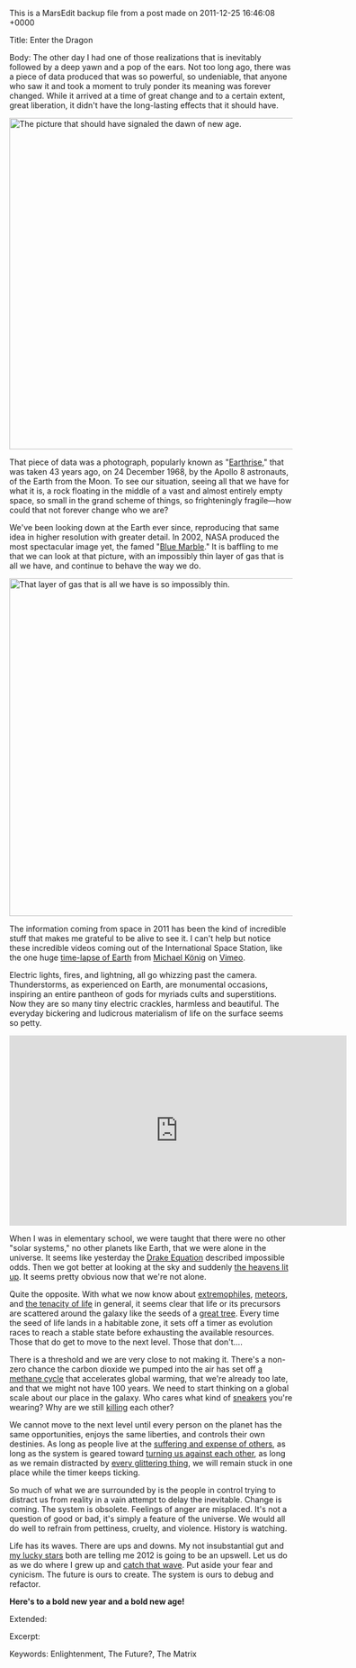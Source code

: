 This is a MarsEdit backup file from a post made on 2011-12-25 16:46:08 +0000

Title:
Enter the Dragon

Body:
The other day I had one of those realizations that is inevitably followed by a deep yawn and a pop of the ears. Not too long ago, there was a piece of data produced that was so powerful, so undeniable, that anyone who saw it and took a moment to truly ponder its meaning was forever changed. While it arrived at a time of great change and to a certain extent, great liberation, it didn't have the long-lasting effects that it should have.

<a href="http://upload.wikimedia.org/wikipedia/commons/a/a8/NASA-Apollo8-Dec24-Earthrise.jpg" target="_new"><img style="display:block; margin-left:auto; margin-right:auto;" src="http://mur.mu.rs/wp-content/uploads/2011/12/Earthrise.png" alt="The picture that should have signaled the dawn of new age." title="Earthrise.png" border="0" width="600" height="589" /></a>

That piece of data was a photograph, popularly known as "<a href="http://en.wikipedia.org/wiki/Earthrise">Earthrise</a>," that was taken 43 years ago, on 24 December 1968, by the Apollo 8 astronauts, of the Earth from the Moon. To see our situation, seeing all that we have for what it is, a rock floating in the middle of a vast and almost entirely empty space, so small in the grand scheme of things, so frighteningly fragile—how could that not forever change who we are?

We've been looking down at the Earth ever since, reproducing that same idea in higher resolution with greater detail. In 2002, NASA produced the most spectacular image yet, the famed "<a href="http://visibleearth.nasa.gov/view.php?id=57723">Blue Marble</a>." It is baffling to me that we can look at that picture, with an impossibly thin layer of gas that is all we have, and continue to behave the way we do.

<a href="http://eoimages.gsfc.nasa.gov/images/imagerecords/57000/57723/globe_east_2048.tif" target="_new"><img style="display:block; margin-left:auto; margin-right:auto;" src="http://mur.mu.rs/wp-content/uploads/2011/12/BlueMarble.png" alt="That layer of gas that is all we have is so impossibly thin." title="BlueMarble.png" border="0" width="600" height="600" /></a>

The information coming from space in 2011 has been the kind of incredible stuff that makes me grateful to be alive to see it. I can't help but notice these incredible videos coming out of the International Space Station, like the one huge <a href="http://vimeo.com/32001208">time-lapse of Earth</a> from <a href="http://vimeo.com/michaelkoenig">Michael König</a> on <a href="http://vimeo.com">Vimeo</a>. 

Electric lights, fires, and lightning, all go whizzing past the camera. Thunderstorms, as experienced on Earth, are monumental occasions, inspiring an entire pantheon of gods for myriads cults and superstitions. Now they are so many tiny electric crackles, harmless and beautiful. The everyday bickering and ludicrous materialism of life on the surface seems so petty.

<a href="http://eol.jsc.nasa.gov/Videos/CrewEarthObservationsVideos/"><iframe src="http://player.vimeo.com/video/32001208?title=0&amp;byline=0&amp;portrait=0" width="600" height="338" frameborder="0" webkitAllowFullScreen mozallowfullscreen allowFullScreen></iframe></a>

When I was in elementary school, we were taught that there were no other "solar systems," no other planets like Earth, that we were alone in the universe. It seems like yesterday the <a href="http://simple.wikipedia.org/wiki/Drake_equation">Drake Equation</a> described impossible odds. Then we got better at looking at the sky and suddenly <a href="http://www.washingtonpost.com/national/nasa-finds-new-planet-kepler-22b-outside-solar-system-with-temperature-right-for-life/2011/12/07/gIQAPfzFdO_story.html">the heavens lit up</a>. It seems pretty obvious now that we're not alone. 

Quite the opposite. With what we now know about <a href="http://en.wikipedia.org/wiki/Extremophile">extremophiles</a>, <a href="http://www.geek.com/articles/geek-cetera/nasa-discovers-building-blocks-of-dna-in-meteorites-from-deep-space-2011089/">meteors</a>, and <a href="http://www.wired.com/wiredscience/2010/12/nasa-finds-arsenic-life-form/">the tenacity of life</a> in general, it seems clear that life or its precursors are scattered around the galaxy like the seeds of a <a href="http://en.wikipedia.org/wiki/Panspermia">great tree</a>. Every time the seed of life lands in a habitable zone, it sets off a timer as evolution races to reach a stable state before exhausting the available resources. Those that do get to move to the next level. Those that don't….

There is a threshold and we are very close to not making it. There's a non-zero chance the carbon dioxide we pumped into the air has set off <a href="http://www.npr.org/templates/story/story.php?storyId=14288215">a methane cycle</a> that accelerates global warming, that we're already too late, and that we might not have 100 years. We need to start thinking on a global scale about our place in the galaxy. Who cares what kind of <a href="http://www.businessweek.com/ap/financialnews/D9RQA8QO0.htm">sneakers</a> you're wearing? Why are we still <a href="http://www.fastcompany.com/1756775/syrian-protests-sparked-by-youtube-torture-video">killing</a> each other? 

We cannot move to the next level until every person on the planet has the same opportunities, enjoys the same liberties, and controls their own destinies. As long as people live at the <a href="http://www.alternet.org/rights/153538/not_sexy%3A_victoria’s_secret_%27fair_trade%27_cotton_harvested_by_child_slaves">suffering and expense of others</a>, as long as the system is geared toward <a href="http://www.globalresearch.ca/index.php?context=va&aid=8289">turning us against each other</a>, as long as we remain distracted by <a href="http://www.huntsmanproducts.com/wp-content/uploads/2011/06/dicaprio_tagheuer.jpg">every glittering thing</a>, we will remain stuck in one place while the timer keeps ticking. 

So much of what we are surrounded by is the people in control trying to distract us from reality in a vain attempt to delay the inevitable. Change is coming. The system is obsolete. Feelings of anger are misplaced. It's not a question of good or bad, it's simply a feature of the universe. We would all do well to refrain from pettiness, cruelty, and violence. History is watching. 

Life has its waves. There are ups and downs. My not insubstantial gut and <a href="http://en.wikipedia.org/wiki/Dragon_(zodiac)">my lucky stars</a> both are telling me 2012 is going to be an upswell. Let us do as we do where I grew up and <a href="http://en.wikipedia.org/wiki/History_of_surfing">catch that wave</a>. Put aside your fear and cynicism. The future is ours to create. The system is ours to debug and refactor. 

<strong>Here's to a bold new year and a bold new age!</strong>

Extended:


Excerpt:


Keywords:
Enlightenment, The Future?, The Matrix